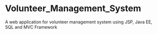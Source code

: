 # Volunteer_Management_System
A web application for volunteer management system using JSP, Java EE, SQL and MVC Framework

